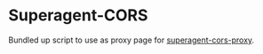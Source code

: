 # Superagent-CORS

Bundled up script to use as proxy page for [superagent-cors-proxy](https://www.npmjs.com/package/superagent-cors-proxy).